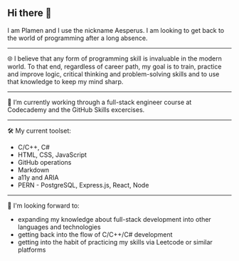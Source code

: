 ## Hi there 👋

I am Plamen and I use the nickname Aesperus. I am looking to get back to the world of programming after a long absence.

---
🌐 I believe that any form of programming skill is invaluable in the modern world. 
To that end, regardless of career path, my goal is to train, practice and improve logic, critical thinking and
problem-solving skills and to use that knowledge to keep my mind sharp.

---
🔭 I’m currently working through a full-stack engineer course at Codecademy and the GitHub Skills excercises.

---
🛠 My current toolset:
-  C/C++, C#
-  HTML, CSS, JavaScript
-  GitHub operations
-  Markdown
-  a11y and ARIA
-  PERN - PostgreSQL, Express.js, React, Node

---
🧭 I'm looking forward to:
- expanding my knowledge about full-stack development into other languages and technologies
- getting back into the flow of C/C++/C# development
- getting into the habit of practicing my skills via Leetcode or similar platforms
